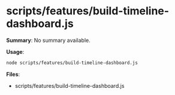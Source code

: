 # scripts/features/build-timeline-dashboard.js

**Summary**: No summary available.

**Usage**:

```bash
node scripts/features/build-timeline-dashboard.js
```

**Files**:
- scripts/features/build-timeline-dashboard.js
